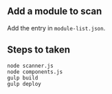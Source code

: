 ## Add a module to scan

Add the entry in `module-list.json`.

## Steps to taken
```
node scanner.js
node components.js
gulp build
gulp deploy
```
